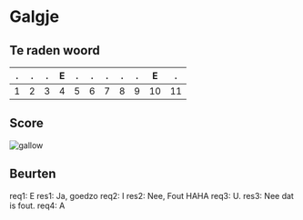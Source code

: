 # Galgje

## Te raden woord

|.|.|.|E|.|.|.|.|.|E|.|
|-|-|-|-|-|-|-|-|-|-|-|
|1|2|3|4|5|6|7|8|9|10|11|

## Score
![gallow](./images/3.png)

## Beurten
req1: E
res1: Ja, goedzo
req2: I
res2: Nee, Fout HAHA
req3: U.
res3: Nee dat is fout.
req4: A